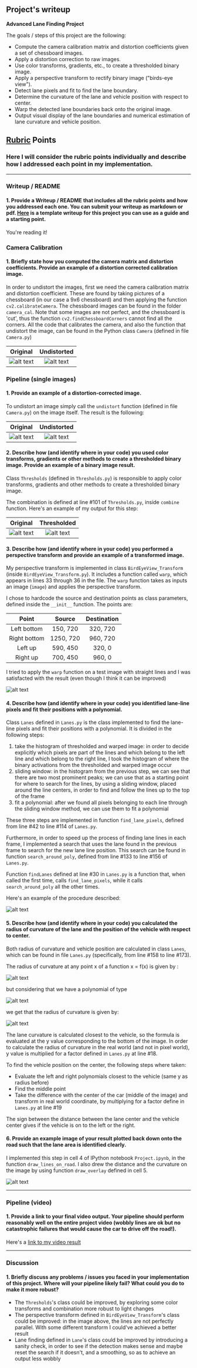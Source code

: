 ## Project's writeup

**Advanced Lane Finding Project**

The goals / steps of this project are the following:

* Compute the camera calibration matrix and distortion coefficients given a set of chessboard images.
* Apply a distortion correction to raw images.
* Use color transforms, gradients, etc., to create a thresholded binary image.
* Apply a perspective transform to rectify binary image ("birds-eye view").
* Detect lane pixels and fit to find the lane boundary.
* Determine the curvature of the lane and vehicle position with respect to center.
* Warp the detected lane boundaries back onto the original image.
* Output visual display of the lane boundaries and numerical estimation of lane curvature and vehicle position.

[//]: # (Image References)

[calibration_original]: ./writeup/calibration_original.jpg "Original"
[calibration_undistorted]: ./writeup/calibration_undistorted.jpg "Undistorted"
[road_original]: ./writeup/road_original.jpg "Road Original"
[road_undistorted]: ./writeup/road_undistorted.jpg "Road Undistorted"
[threshold_original]: ./writeup/binary_combo_original.jpg "Original"
[threshold_binary]: ./writeup/binary_combo_example.jpg "Binary Example"
[warped]: ./writeup/warped_straight_lines.jpg "Warp Example"
[sliding_window]: ./writeup/color_fit_lines.jpg "Fit Visual"
[radius_curvature]: ./writeup/radius_of_curvature.png "Radius of curvature generic"
[poly]: ./writeup/polynomial.png "Polynomial"
[radius_curvature_applied]: ./writeup/radius_of_curvature_applied.png "Radius of curvature applied"
[final_output]: ./writeup/final_output.jpg "Final output"

[video1]: ./project_video.mp4 "Video"

## [Rubric](https://review.udacity.com/#!/rubrics/571/view) Points

### Here I will consider the rubric points individually and describe how I addressed each point in my implementation.  

---

### Writeup / README

#### 1. Provide a Writeup / README that includes all the rubric points and how you addressed each one.  You can submit your writeup as markdown or pdf.  [Here](https://github.com/udacity/CarND-Advanced-Lane-Lines/blob/master/writeup_template.md) is a template writeup for this project you can use as a guide and a starting point.  

You're reading it!

### Camera Calibration

#### 1. Briefly state how you computed the camera matrix and distortion coefficients. Provide an example of a distortion corrected calibration image.

In order to undistort the images, first we need the camera calibration matrix and distortion coefficient. These are found by taking pictures of a chessboard (in our case a 9x6 chessboard) and then applying the function `cv2.calibrateCamera`. 
The chessboard images can be found in the folder `camera_cal`. 
Note that some images are not perfect, and the chessboard is 'cut', thus the function `cv2.findChessboardCorners` cannot find all the corners. All the code that calibrates the camera, and also the function that undistort the image, can be found in the Python class `Camera` (defined in file `Camera.py`)

Original                           |  Undistorted
:---------------------------------:|:---------------------------------:
![alt text][calibration_original]  |  ![alt text][calibration_undistorted]

### Pipeline (single images)

#### 1. Provide an example of a distortion-corrected image.

To undistort an image simply call the `undistort` function (defined in file `Camera.py`) on the image itself. The result is the following:

Original                           |  Undistorted
:---------------------------------:|:---------------------------------:
![alt text][road_original]  |  ![alt text][road_undistorted]

#### 2. Describe how (and identify where in your code) you used color transforms, gradients or other methods to create a thresholded binary image.  Provide an example of a binary image result.

Class `Thresholds` (defined in `Thresholds.py`) is responsible to apply color transforms, gradients and other methods to create a thresholded binary image.

The combination is defined at line #101 of `Thresholds.py`, inside `combine` function.
Here's an example of my output for this step:

Original                           |  Thresholded
:---------------------------------:|:---------------------------------:
![alt text][threshold_original]  |  ![alt text][threshold_binary]

#### 3. Describe how (and identify where in your code) you performed a perspective transform and provide an example of a transformed image.

My perspective transform is implemented in class `BirdEyeView_Transform` (inside `BirdEyeView_Transform.py`). It includes a function called `warp`, which appears in lines 33 through 36 in the file.  The `warp` function takes as inputs an image (`image`) and applies the perspective transform.

I chose to hardcode the source and destination points as class parameters, defined inside the `__init__` function. The points are:

|Point          | Source        | Destination   | 
|:-------------:|:-------------:|:-------------:| 
|Left bottom    | 150, 720      | 320, 720      | 
|Right bottom   | 1250, 720     | 960, 720      |
|Left up        | 590, 450      | 320, 0        |
|Right up       | 700, 450      | 960, 0        |

I tried to apply the `warp` function on a test image with straight lines and I was satisfacted with the result (even though I think it can be improved)

![alt text][warped]

#### 4. Describe how (and identify where in your code) you identified lane-line pixels and fit their positions with a polynomial.

Class `Lanes` defined in `Lanes.py` is the class implemented to find the lane-line pixels and fit their positions with a polynomial. It is divided in the following steps:

1. take the histogram of thresholded and warped image: in order to decide explicitly which pixels are part of the lines and which belong to the left line and which belong to the right line, I took the histogram of where the binary activations from the thresholded and warped image occur
2. sliding window: in the histogram from the previous step, we can see that there are two most prominent peaks; we can use that as a starting point for where to search for the lines, by using a sliding window, placed around the line centers, in order to find and follow the lines up to the top of the frame
3. fit a polynomial: after we found all pixels belonging to each line through the sliding window method, we can use them to fit a polynomial

These three steps are implemented in function `find_lane_pixels`, defined from line #42 to line #114 of `Lanes.py`.

Furthermore, in order to speed up the process of finding lane lines in each frame, I implemented a search that uses the lane found in the previous frame to search for the new lane line position. This search can be found in function `search_around_poly`, defined from line #133 to line #156 of `Lanes.py`.

Function `findLanes` defined at line #30 in `Lanes.py` is a function that, when called the first time, calls `find_lane_pixels`, while it calls `search_around_poly` all the other times.

Here's an example of the procedure described:

![alt text][sliding_window]

#### 5. Describe how (and identify where in your code) you calculated the radius of curvature of the lane and the position of the vehicle with respect to center.

Both radius of curvature and vehicle position are calculated in class `Lanes`, which can be found in file `Lanes.py` (specifically, from line #158 to line #173).

The radius of curvature at any point x of a function x = f(x) is given by :

![alt text][radius_curvature]

but considering that we have a polynomial of type

![alt text][poly]

we get that the radius of curvature is given by:

![alt text][radius_curvature_applied]

The lane curvature is calculated closest to the vehicle, so the formula is evaluated at the y value corresponding to the bottom of the image. In order to calculate the radius of curvature in the real world (and not in pixel world), y value is multiplied for a factor defined in `Lanes.py` at line #18.

To find the vehicle position on the center, the following steps where taken:
- Evaluate the left and right polynomials closest to the vehicle (same y as radius before)
- Find the middle point
- Take the difference with the center of the car (middle of the image) and transform in real world coordinate, by multiplying for a factor define in `Lanes.py` at line #19

The sign between the distance between the lane center and the vehicle center gives if the vehicle is on to the left or the right.

#### 6. Provide an example image of your result plotted back down onto the road such that the lane area is identified clearly.

I implemented this step in cell 4 of IPython notebook `Project.ipynb`, in the function `draw_lines_on_road`. I also drew the distance and the curvature on the image by using function `draw_overlay` defined in cell 5.

![alt text][final_output]

---

### Pipeline (video)

#### 1. Provide a link to your final video output.  Your pipeline should perform reasonably well on the entire project video (wobbly lines are ok but no catastrophic failures that would cause the car to drive off the road!).

Here's a [link to my video result](./project_video.mp4)

---

### Discussion

#### 1. Briefly discuss any problems / issues you faced in your implementation of this project.  Where will your pipeline likely fail?  What could you do to make it more robust?

- The `Thresholds`'s class could be improved, by exploring some color transforms and combination more robust to light changes
- The perspective transform defined in `BirdEyeView_Transform`'s class could be improved: in the image above, the lines are not perfectly parallel. With some different transform I could've achieved a better result
- Lane finding defined in `Lane`'s class could be improved by introducing a sanity check, in order to see if the detection makes sense and maybe reset the search if it doesn't, and a smoothing, so as to achieve an output less wobbly
